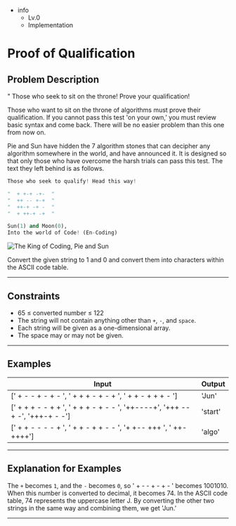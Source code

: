 - info
    - Lv.0
    - Implementation

# Proof of Qualification


## Problem Description
" Those who seek to sit on the throne! Prove your qualification!

Those who want to sit on the throne of algorithms must prove their qualification. If you cannot pass this test 'on your own,' you must review basic syntax and come back. There will be no easier problem than this one from now on.

Pie and Sun have hidden the 7 algorithm stones that can decipher any algorithm somewhere in the world, and have announced it. It is designed so that only those who have overcome the harsh trials can pass this test. The text they left behind is as follows.

```py
Those who seek to qualify! Head this way!

"  + +-+ -+-  "
"  ++ -- +-+  "
"  ++-+ -+ -  "
"  + ++-+ -+  "

Sun(1) and Moon(0),
Into the world of Code! (En-Coding)
```

![The King of Coding, Pie and Sun](./1_2.webp)


Convert the given string to 1 and 0 and convert them into characters within the ASCII code table.

---

## Constraints

- 65 ≤ converted number ≤ 122
- The string will not contain anything other than `+`, `-`, and `space`.
- Each string will be given as a one-dimensional array.
- The space may or may not be given.

---

## Examples

|  Input	|  Output  |
| --------- | ------ |
| [' + - - + - + - ', ' + + + - + - + ', ' + + - + + + - ']	| 'Jun' |
| [' + + + - - + + ', ' + + + - + - - ', '++----+', '+++ --+ -', '+++-+ - -']	| 'start' |
| [' + + - - - - + ', ' + + - + + - - ', '+ +-- +++ ', ' ++- ++++']	| 'algo' |

---

## Explanation for Examples
The `+` becomes `1`, and the `-` becomes `0`, so ' + - - + - + - ' becomes 1001010. When this number is converted to decimal, it becomes 74. In the ASCII code table, 74 represents the uppercase letter J. By converting the other two strings in the same way and combining them, we get 'Jun.'

---
